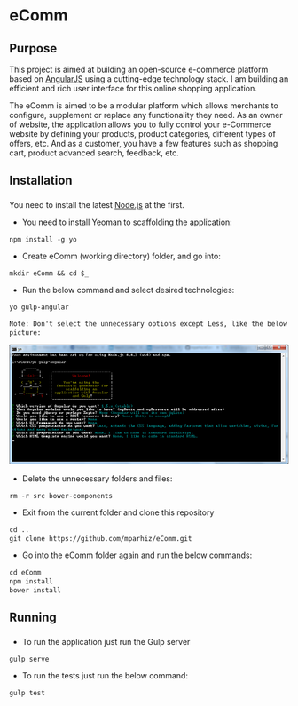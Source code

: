 # eComm
###
## Purpose
This project is aimed at building an open-source e-commerce platform based on [AngularJS](https://angularjs.org/) using a cutting-edge technology stack. I am building an efficient and rich user interface for this online shopping application.

The eComm is aimed to be a modular platform which allows merchants to configure, supplement or replace any functionality they need. As an owner of website, the application allows you to fully control your e-Commerce website by defining your products, product categories, different types of offers, etc. And as a customer, you have a few features such as shopping cart, product advanced search, feedback, etc.

## Installation
###
You need to install the latest [Node.js](http://nodejs.org/download/) at the first.

* You need to install Yeoman to scaffolding the application: 
```
npm install -g yo
```

* Create eComm (working directory) folder, and go into: 
```
mkdir eComm && cd $_
```

* Run the below command and select desired technologies:
```
yo gulp-angular
```
    Note: Don't select the unnecessary options except Less, like the below picture:

<img src="img/eComm.png">

* Delete the unnecessary folders and files:
```
rm -r src bower-components
```
* Exit from the current folder and clone this repository
```
cd ..
git clone https://github.com/mparhiz/eComm.git
```

* Go into the eComm folder again and run the below commands:
```
cd eComm
npm install
bower install
```

## Running
###

* To run the application just run the Gulp server
```
gulp serve
```

* To run the tests just run the below command:
```
gulp test
```
